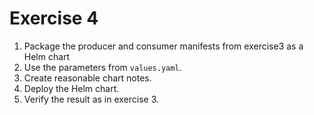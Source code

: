 # Exercise 4

1. Package the producer and consumer manifests from exercise3 as a Helm chart
2. Use the parameters from `values.yaml`.
3. Create reasonable chart notes.
4. Deploy the Helm chart.
5. Verify the result as in exercise 3.
